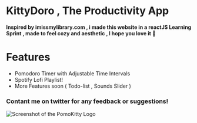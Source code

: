 # KittyDoro , The Productivity App
**Inspired by imissmylibrary.com , i made this website in a reactJS Learning Sprint , made to feel cozy and aesthetic , I hope you love it 🤎**

# Features 
- Pomodoro Timer with Adjustable Time Intervals
- Spotify Lofi Playlist!
- More Features soon ( Todo-list , Sounds Slider )
### Contant me on twitter for any feedback or suggestions!
![Screenshot of the PomoKitty Logo](https://github.com/yossev/KittyDoro/assets/93604359/cbb0bc99-9cd9-4e9d-a62d-876457982f7b)

